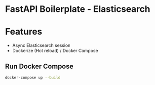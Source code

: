 # FastAPI Boilerplate - Elasticsearch

# Features
- Async Elasticsearch session
- Dockerize (Hot reload) / Docker Compose

## Run Docker Compose

```bash
docker-compose up --build
```
